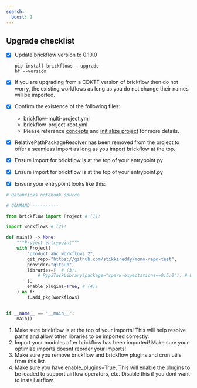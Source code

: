 ```yaml
---
search:
  boost: 2 
---
```


## Upgrade checklist

* [x] Update brickflow version to 0.10.0
    ```
    pip install brickflows --upgrade
    bf --version
    ```

* [x] If you are upgrading from a CDKTF version of brickflow then do not worry, the existing workflows as long as you do
  not change their names will be imported.

* [x] Confirm the existence of the following files:

  * brickflow-multi-project.yml
  * brickflow-project-root.yml
  * Please reference [concepts](../../bundles-quickstart/#concepts)
    and [initialize project](../../bundles-quickstart/#initialize-project) for more details.

* [x] RelativePathPackageResolver has been removed from the project to offer a seamless import
  as long as you import brickflow at the top.

* [x] Ensure import for brickflow is at the top of your entrypoint.py

* [x] Ensure import for brickflow is at the top of your entrypoint.py


* [x] Ensure your entrypoint looks like this:

```python linenums="1" hl_lines="5 7 15 18"
# Databricks notebook source

# COMMAND ----------

from brickflow import Project # (1)!

import workflows # (2)!

def main() -> None:
    """Project entrypoint"""
    with Project(
        "product_abc_workflows_2",
        git_repo="https://github.com/stikkireddy/mono-repo-test",
        provider="github",
        libraries=[  # (3)!
            # PypiTaskLibrary(package="spark-expectations==0.5.0"), # Uncomment if spark-expectations is needed
        ],
        enable_plugins=True, # (4)!
    ) as f:
        f.add_pkg(workflows)


if __name__ == "__main__":
    main()
```

1. Make sure brickflow is at the top of your imports! This will help resolve paths and allow other libraries to be
   imported correctly.
2. Import your modules after brickflow has been imported! Make sure your optimize imports doesnt reorder your imports!
3. Make sure you remove brickflow and brickflow plugins and cron utils from this list.
4. Make sure you have enable_plugins=True. This will enable the plugins to be loaded to support airflow operators, etc.
   Disable this if you dont want to install airflow.


